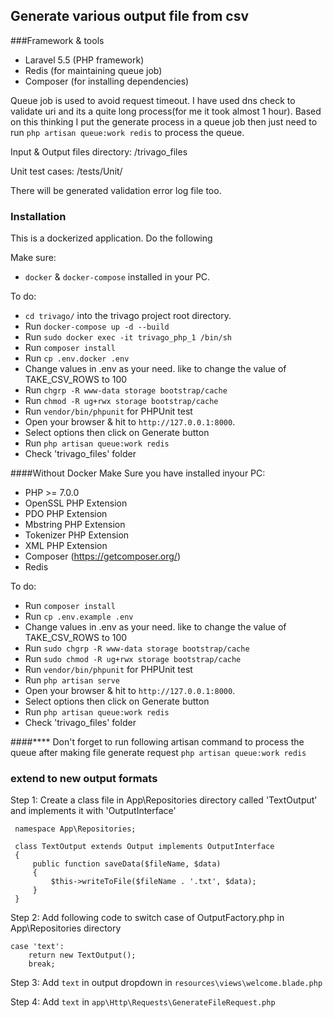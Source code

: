 ## Generate various output file from csv

###Framework & tools

- Laravel 5.5 (PHP framework)
- Redis (for maintaining queue job) 
- Composer (for installing dependencies)

Queue job is used to avoid request timeout. I have used dns check to validate uri and its a quite long process(for me it took almost 1 hour). Based on this thinking I put the generate process in a queue job then just need to run `php artisan queue:work redis` to process the queue.  

Input & Output files directory: /trivago_files

Unit test cases: /tests/Unit/

There will be generated validation error log file too.


### Installation
This is a dockerized application. Do the following

Make sure: 
* `docker` & `docker-compose` installed in your PC.

To do:

- `cd trivago/` into the trivago project root directory.
- Run `docker-compose up -d --build`
- Run `sudo docker exec -it trivago_php_1 /bin/sh`
- Run `composer install`
- Run `cp .env.docker .env`
- Change values in .env as your need. like to change the value of TAKE_CSV_ROWS to 100
- Run `chgrp -R www-data storage bootstrap/cache`
- Run `chmod -R ug+rwx storage bootstrap/cache`
- Run `vendor/bin/phpunit` for PHPUnit test
- Open your browser & hit to `http://127.0.0.1:8000`.
- Select options then click on Generate button
- Run `php artisan queue:work redis`
- Check 'trivago_files' folder

####Without Docker
Make Sure you have installed inyour PC:

- PHP >= 7.0.0
- OpenSSL PHP Extension
- PDO PHP Extension
- Mbstring PHP Extension
- Tokenizer PHP Extension
- XML PHP Extension
- Composer (https://getcomposer.org/)
- Redis

To do:

- Run `composer install`
- Run `cp .env.example .env` 
- Change values in .env as your need. like to change the value of TAKE_CSV_ROWS to 100 
- Run `sudo chgrp -R www-data storage bootstrap/cache`
- Run `sudo chmod -R ug+rwx storage bootstrap/cache`
- Run `vendor/bin/phpunit` for PHPUnit test
- Run `php artisan serve`
- Open your browser & hit to `http://127.0.0.1:8000`.
- Select options then click on Generate button
- Run `php artisan queue:work redis`
- Check 'trivago_files' folder


####**** Don't forget to run following artisan command to process the queue after making file generate request
`php artisan queue:work redis`


### extend to new output formats
Step 1: Create a class file in App\Repositories directory called 'TextOutput' and implements it with 'OutputInterface'

```
 namespace App\Repositories;
 
 class TextOutput extends Output implements OutputInterface
 {
     public function saveData($fileName, $data)
     {
         $this->writeToFile($fileName . '.txt', $data);
     }
 }
```
 
Step 2: Add following code to switch case of OutputFactory.php in App\Repositories directory

```
case 'text':
	return new TextOutput();
	break;
```

Step 3: Add `text` in output dropdown in `resources\views\welcome.blade.php`

Step 4: Add `text` in `app\Http\Requests\GenerateFileRequest.php`

